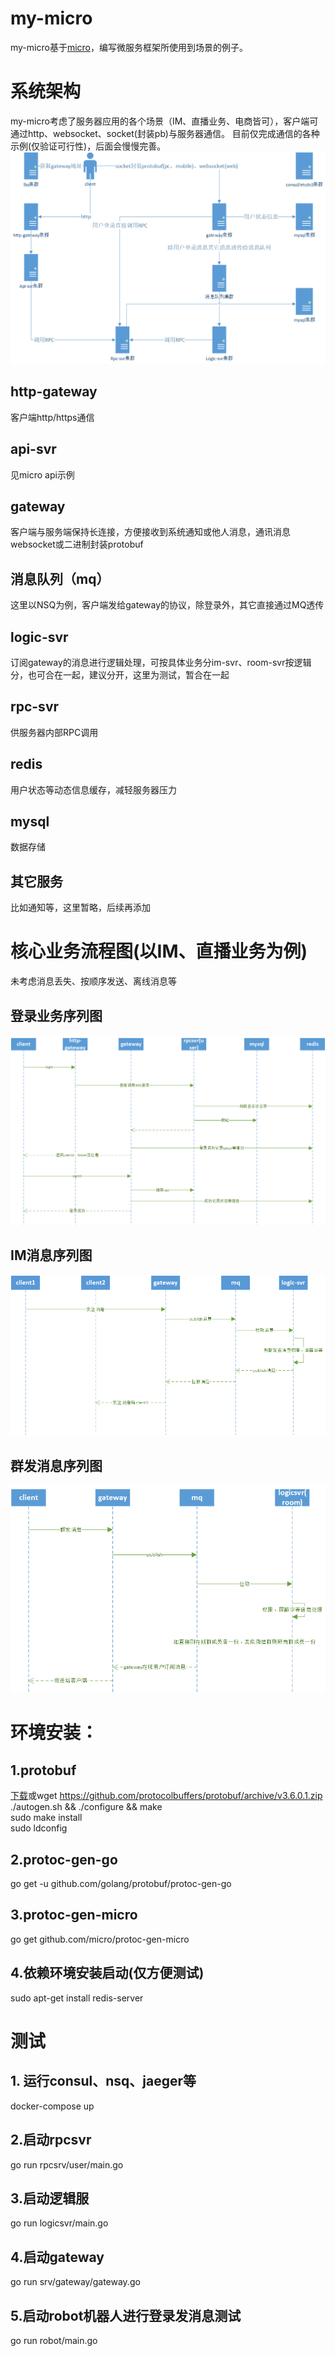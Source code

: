 # my-micro
my-micro基于[micro](https://github.com/micro/micro)，编写微服务框架所使用到场景的例子。

# 系统架构
my-micro考虑了服务器应用的各个场景（IM、直播业务、电商皆可），客户端可通过http、websocket、socket(封装pb)与服务器通信。
目前仅完成通信的各种示例(仅验证可行性)，后面会慢慢完善。
![avatar](png/my-micro系统架构图.png)
## http-gateway
客户端http/https通信
## api-svr
见micro api示例
## gateway
客户端与服务端保持长连接，方便接收到系统通知或他人消息，通讯消息websocket或二进制封装protobuf
## 消息队列（mq）
这里以NSQ为例，客户端发给gateway的协议，除登录外，其它直接通过MQ透传
## logic-svr
订阅gateway的消息进行逻辑处理，可按具体业务分im-svr、room-svr按逻辑分，也可合在一起，建议分开，这里为测试，暂合在一起
## rpc-svr
供服务器内部RPC调用
## redis
用户状态等动态信息缓存，减轻服务器压力
## mysql
数据存储
## 其它服务
比如通知等，这里暂略，后续再添加
# 核心业务流程图(以IM、直播业务为例)
未考虑消息丢失、按顺序发送、离线消息等
## 登录业务序列图
![avatar](png/my-micro登录序列图.png)
## IM消息序列图
![avatar](png/my-microIM消息序列图.gif)
## 群发消息序列图
![avatar](png/my-micro群发消息序列图.png)
# 环境安装：
## 1.protobuf
[下载](https://github.com/protocolbuffers/protobuf/archive/v3.6.0.1.zip)或wget https://github.com/protocolbuffers/protobuf/archive/v3.6.0.1.zip
./autogen.sh && ./configure && make  
sudo make install    
sudo ldconfig  
## 2.protoc-gen-go
go get -u github.com/golang/protobuf/protoc-gen-go
## 3.protoc-gen-micro
go get github.com/micro/protoc-gen-micro
## 4.依赖环境安装启动(仅方便测试)
sudo apt-get install redis-server

# 测试
## 1. 运行consul、nsq、jaeger等
docker-compose up
## 2.启动rpcsvr
go run rpcsrv/user/main.go
## 3.启动逻辑服
go run logicsvr/main.go
## 4.启动gateway
go run srv/gateway/gateway.go
## 5.启动robot机器人进行登录发消息测试
go run robot/main.go



